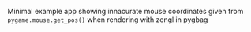 Minimal example app showing innacurate mouse coordinates given from `pygame.mouse.get_pos()` when rendering with zengl in pygbag
